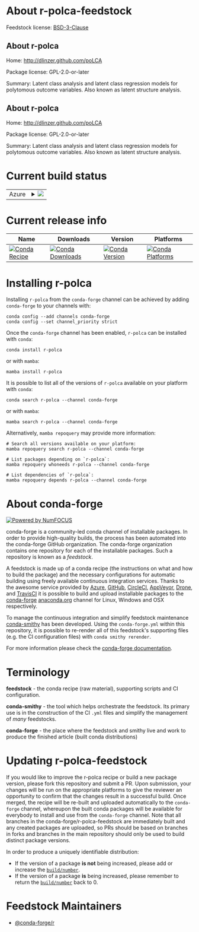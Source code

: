About r-polca-feedstock
=======================

Feedstock license: [BSD-3-Clause](https://github.com/conda-forge/r-polca-feedstock/blob/main/LICENSE.txt)


About r-polca
-------------

Home: http://dlinzer.github.com/poLCA

Package license: GPL-2.0-or-later

Summary: Latent class analysis and latent class regression models for polytomous outcome variables.  Also known as latent structure analysis.

About r-polca
-------------

Home: http://dlinzer.github.com/poLCA

Package license: GPL-2.0-or-later

Summary: Latent class analysis and latent class regression models for polytomous outcome variables.  Also known as latent structure analysis.

Current build status
====================


<table>
    
  <tr>
    <td>Azure</td>
    <td>
      <details>
        <summary>
          <a href="https://dev.azure.com/conda-forge/feedstock-builds/_build/latest?definitionId=14009&branchName=main">
            <img src="https://dev.azure.com/conda-forge/feedstock-builds/_apis/build/status/r-polca-feedstock?branchName=main">
          </a>
        </summary>
        <table>
          <thead><tr><th>Variant</th><th>Status</th></tr></thead>
          <tbody><tr>
              <td>linux_64_r_base4.4</td>
              <td>
                <a href="https://dev.azure.com/conda-forge/feedstock-builds/_build/latest?definitionId=14009&branchName=main">
                  <img src="https://dev.azure.com/conda-forge/feedstock-builds/_apis/build/status/r-polca-feedstock?branchName=main&jobName=linux&configuration=linux%20linux_64_r_base4.4" alt="variant">
                </a>
              </td>
            </tr><tr>
              <td>linux_64_r_base4.5</td>
              <td>
                <a href="https://dev.azure.com/conda-forge/feedstock-builds/_build/latest?definitionId=14009&branchName=main">
                  <img src="https://dev.azure.com/conda-forge/feedstock-builds/_apis/build/status/r-polca-feedstock?branchName=main&jobName=linux&configuration=linux%20linux_64_r_base4.5" alt="variant">
                </a>
              </td>
            </tr><tr>
              <td>osx_64_r_base4.4</td>
              <td>
                <a href="https://dev.azure.com/conda-forge/feedstock-builds/_build/latest?definitionId=14009&branchName=main">
                  <img src="https://dev.azure.com/conda-forge/feedstock-builds/_apis/build/status/r-polca-feedstock?branchName=main&jobName=osx&configuration=osx%20osx_64_r_base4.4" alt="variant">
                </a>
              </td>
            </tr><tr>
              <td>osx_64_r_base4.5</td>
              <td>
                <a href="https://dev.azure.com/conda-forge/feedstock-builds/_build/latest?definitionId=14009&branchName=main">
                  <img src="https://dev.azure.com/conda-forge/feedstock-builds/_apis/build/status/r-polca-feedstock?branchName=main&jobName=osx&configuration=osx%20osx_64_r_base4.5" alt="variant">
                </a>
              </td>
            </tr><tr>
              <td>win_64_r_base4.4</td>
              <td>
                <a href="https://dev.azure.com/conda-forge/feedstock-builds/_build/latest?definitionId=14009&branchName=main">
                  <img src="https://dev.azure.com/conda-forge/feedstock-builds/_apis/build/status/r-polca-feedstock?branchName=main&jobName=win&configuration=win%20win_64_r_base4.4" alt="variant">
                </a>
              </td>
            </tr><tr>
              <td>win_64_r_base4.5</td>
              <td>
                <a href="https://dev.azure.com/conda-forge/feedstock-builds/_build/latest?definitionId=14009&branchName=main">
                  <img src="https://dev.azure.com/conda-forge/feedstock-builds/_apis/build/status/r-polca-feedstock?branchName=main&jobName=win&configuration=win%20win_64_r_base4.5" alt="variant">
                </a>
              </td>
            </tr>
          </tbody>
        </table>
      </details>
    </td>
  </tr>
</table>

Current release info
====================

| Name | Downloads | Version | Platforms |
| --- | --- | --- | --- |
| [![Conda Recipe](https://img.shields.io/badge/recipe-r--polca-green.svg)](https://anaconda.org/conda-forge/r-polca) | [![Conda Downloads](https://img.shields.io/conda/dn/conda-forge/r-polca.svg)](https://anaconda.org/conda-forge/r-polca) | [![Conda Version](https://img.shields.io/conda/vn/conda-forge/r-polca.svg)](https://anaconda.org/conda-forge/r-polca) | [![Conda Platforms](https://img.shields.io/conda/pn/conda-forge/r-polca.svg)](https://anaconda.org/conda-forge/r-polca) |

Installing r-polca
==================

Installing `r-polca` from the `conda-forge` channel can be achieved by adding `conda-forge` to your channels with:

```
conda config --add channels conda-forge
conda config --set channel_priority strict
```

Once the `conda-forge` channel has been enabled, `r-polca` can be installed with `conda`:

```
conda install r-polca
```

or with `mamba`:

```
mamba install r-polca
```

It is possible to list all of the versions of `r-polca` available on your platform with `conda`:

```
conda search r-polca --channel conda-forge
```

or with `mamba`:

```
mamba search r-polca --channel conda-forge
```

Alternatively, `mamba repoquery` may provide more information:

```
# Search all versions available on your platform:
mamba repoquery search r-polca --channel conda-forge

# List packages depending on `r-polca`:
mamba repoquery whoneeds r-polca --channel conda-forge

# List dependencies of `r-polca`:
mamba repoquery depends r-polca --channel conda-forge
```


About conda-forge
=================

[![Powered by
NumFOCUS](https://img.shields.io/badge/powered%20by-NumFOCUS-orange.svg?style=flat&colorA=E1523D&colorB=007D8A)](https://numfocus.org)

conda-forge is a community-led conda channel of installable packages.
In order to provide high-quality builds, the process has been automated into the
conda-forge GitHub organization. The conda-forge organization contains one repository
for each of the installable packages. Such a repository is known as a *feedstock*.

A feedstock is made up of a conda recipe (the instructions on what and how to build
the package) and the necessary configurations for automatic building using freely
available continuous integration services. Thanks to the awesome service provided by
[Azure](https://azure.microsoft.com/en-us/services/devops/), [GitHub](https://github.com/),
[CircleCI](https://circleci.com/), [AppVeyor](https://www.appveyor.com/),
[Drone](https://cloud.drone.io/welcome), and [TravisCI](https://travis-ci.com/)
it is possible to build and upload installable packages to the
[conda-forge](https://anaconda.org/conda-forge) [anaconda.org](https://anaconda.org/)
channel for Linux, Windows and OSX respectively.

To manage the continuous integration and simplify feedstock maintenance
[conda-smithy](https://github.com/conda-forge/conda-smithy) has been developed.
Using the ``conda-forge.yml`` within this repository, it is possible to re-render all of
this feedstock's supporting files (e.g. the CI configuration files) with ``conda smithy rerender``.

For more information please check the [conda-forge documentation](https://conda-forge.org/docs/).

Terminology
===========

**feedstock** - the conda recipe (raw material), supporting scripts and CI configuration.

**conda-smithy** - the tool which helps orchestrate the feedstock.
                   Its primary use is in the construction of the CI ``.yml`` files
                   and simplify the management of *many* feedstocks.

**conda-forge** - the place where the feedstock and smithy live and work to
                  produce the finished article (built conda distributions)


Updating r-polca-feedstock
==========================

If you would like to improve the r-polca recipe or build a new
package version, please fork this repository and submit a PR. Upon submission,
your changes will be run on the appropriate platforms to give the reviewer an
opportunity to confirm that the changes result in a successful build. Once
merged, the recipe will be re-built and uploaded automatically to the
`conda-forge` channel, whereupon the built conda packages will be available for
everybody to install and use from the `conda-forge` channel.
Note that all branches in the conda-forge/r-polca-feedstock are
immediately built and any created packages are uploaded, so PRs should be based
on branches in forks and branches in the main repository should only be used to
build distinct package versions.

In order to produce a uniquely identifiable distribution:
 * If the version of a package **is not** being increased, please add or increase
   the [``build/number``](https://docs.conda.io/projects/conda-build/en/latest/resources/define-metadata.html#build-number-and-string).
 * If the version of a package **is** being increased, please remember to return
   the [``build/number``](https://docs.conda.io/projects/conda-build/en/latest/resources/define-metadata.html#build-number-and-string)
   back to 0.

Feedstock Maintainers
=====================

* [@conda-forge/r](https://github.com/orgs/conda-forge/teams/r/)

